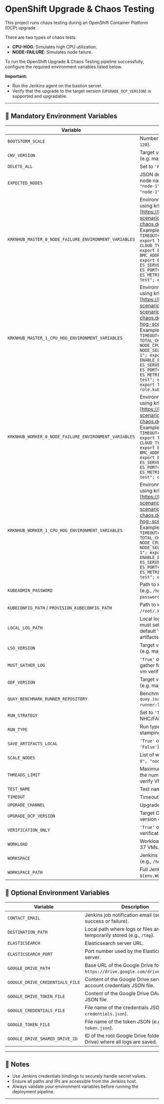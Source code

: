 # OpenShift Upgrade & Chaos Testing

This project runs chaos testing during an OpenShift Container Platform (OCP) upgrade.

There are two types of chaos tests:
- **CPU-HOG**: Simulates high CPU utilization.
- **NODE-FAILURE**: Simulates node failure.

To run the OpenShift Upgrade & Chaos Testing pipeline successfully, configure the required environment variables listed below.

**Important:**
- Run the Jenkins agent on the bastion server.
- Verify that the upgrade to the target version (`UPGRADE_OCP_VERSION`) is supported and upgradable.

---

## 🚨 Mandatory Environment Variables
| Variable                                        | Description                                                                                                                                                                                                                                                                                                                                                                                                                                                                                                                                                                                                                                                                                                                 |
|-------------------------------------------------|-----------------------------------------------------------------------------------------------------------------------------------------------------------------------------------------------------------------------------------------------------------------------------------------------------------------------------------------------------------------------------------------------------------------------------------------------------------------------------------------------------------------------------------------------------------------------------------------------------------------------------------------------------------------------------------------------------------------------------|
| `BOOTSTORM_SCALE`                               | Number of VMs to scale during bootstorm (e.g., `120`).                                                                                                                                                                                                                                                                                                                                                                                                                                                                                                                                                                                                                                                                      |
| `CNV_VERSION`                                   | Target version for the CNV Operator upgrade.  (e.g. major version 4.18)                                                                                                                                                                                                                                                                                                                                                                                                                                                                                                                                                                                                                                                     |
| `DELETE_ALL`                                    | Set to `'False'` to retain running VMs.                                                                                                                                                                                                                                                                                                                                                                                                                                                                                                                                                                                                                                                                                     |
| `EXPECTED_NODES`                                | JSON defining expected master and worker node names, e.g., `{ "master": ["node-0", "node-1", "node-2"], "worker": ["node-0", "node-1", "node-2"] }`.                                                                                                                                                                                                                                                                                                                                                                                                                                                                                                                                                                        |
| `KRKNHUB_MASTER_0_NODE_FAILURE_ENVIRONMENT_VARIABLES` | Environment variables for master node failure using krkn-hub:<br>[https://krkn-chaos.dev/docs/scenarios/node-scenarios/](https://krkn-chaos.dev/docs/scenarios/node-scenarios/)<br>Example: `export UUID="1234"; export TIMEOUT="3600"; export DURATION="600"; export TOTAL_CHAOS_DURATION="600"; export CLOUD_TYPE="bm"; export BMC_USER="user"; export BMC_PASSWORD="password"; export BMC_ADDR="ip"; export NODE_NAME="node-0"; export ENABLE_ES="True"; export ES_SERVER="elastic_server_name"; export ES_PORT="9200"; export ES_METRICS_INDEX="krkn-hub-master-failure-test"; export ES_COLLECT_METRICS="True"`                                                                                                        |
| `KRKNHUB_MASTER_1_CPU_HOG_ENVIRONMENT_VARIABLES` | Environment variables for master CPU hog using krkn-hub:<br>[https://krkn-chaos.dev/docs/scenarios/hog-scenarios/cpu-hog-scenario/cpu-hog-scenario-krkn-hub/](https://krkn-chaos.dev/docs/scenarios/hog-scenarios/cpu-hog-scenario/cpu-hog-scenario-krkn-hub/)<br>Example: `export UUID="1234"; export TIMEOUT="3600"; export TOTAL_CHAOS_DURATION="600"; export NODE_CPU_PERCENTAGE="90"; export NODE_SELECTOR="kubernetes.io/hostname=node-1"; export NUMBER_OF_NODES="1"; export ENABLE_ES="True"; export ES_SERVER="elastic_server_name"; export ES_PORT="9200"; export ES_METRICS_INDEX="krkn-hub-master-cpu-hog-test"; export ES_COLLECT_METRICS="True"; export TAINTS=["node-role.kubernetes.io/master:NoSchedule"]` |
| `KRKNHUB_WORKER_0_NODE_FAILURE_ENVIRONMENT_VARIABLES` | Environment variables for worker node failure using krkn-hub:<br>[https://krkn-chaos.dev/docs/scenarios/node-scenarios/](https://krkn-chaos.dev/docs/scenarios/node-scenarios/)<br>Example: `export UUID="1234"; export TIMEOUT="3600"; export DURATION="600"; export TOTAL_CHAOS_DURATION="600"; export CLOUD_TYPE="bm"; export BMC_USER="user"; export BMC_PASSWORD="password"; export BMC_ADDR="ip"; export NODE_NAME="node-0"; export ENABLE_ES="True"; export ES_SERVER="elastic_server_name"; export ES_PORT="9200"; export ES_METRICS_INDEX="krkn-hub-worker-failure-test"; export ES_COLLECT_METRICS="True"`                                                                                                        |
| `KRKNHUB_WORKER_1_CPU_HOG_ENVIRONMENT_VARIABLES` | Environment variables for worker CPU hog using krkn-hub:<br>[https://krkn-chaos.dev/docs/scenarios/hog-scenarios/cpu-hog-scenario/cpu-hog-scenario-krkn-hub/](https://krkn-chaos.dev/docs/scenarios/hog-scenarios/cpu-hog-scenario/cpu-hog-scenario-krkn-hub/)<br>Example: `export UUID="1234"; export TIMEOUT="3600"; export TOTAL_CHAOS_DURATION="600"; export NODE_CPU_PERCENTAGE="90"; export NODE_SELECTOR="kubernetes.io/hostname=node-1"; export NUMBER_OF_NODES="1"; export ENABLE_ES="True"; export ES_SERVER="elastic_server_name"; export ES_PORT="9200"; export ES_METRICS_INDEX="krkn-hub-worker-cpu-hog-test"; export ES_COLLECT_METRICS="True"`                                                              |
| `KUBEADMIN_PASSWORD`                            | Path to `kubeadmin-password` on the bastion host (e.g., `/home/jenkins/.kube/kubeadmin-password`).                                                                                                                                                                                                                                                                                                                                                                                                                                                                                                                                                                                                                          |
| `KUBECONFIG_PATH` / `PROVISION_KUBECONFIG_PATH` | Path to `kubeconfig` on the bastion host (e.g., `/root/.kube/config`).                                                                                                                                                                                                                                                                                                                                                                                                                                                                                                                                                                                                                                                      |
| `LOCAL_LOG_PATH`                                | Local log path on bastion server for debugging, must set `SAVE_ARTIFACTS_LOCAL = 'True'`  (e.g. default '/tmp/benchmark-runner-run-artifacts')                                                                                                                                                                                                                                                                                                                                                                                                                                                                                                                                                                              |
| `LSO_VERSION`                                   | Target version for the LSO Operator upgrade.  (e.g. major version 4.18)                                                                                                                                                                                                                                                                                                                                                                                                                                                                                                                                                                                                                                                     |
| `MUST_GATHER_LOG`                               | `'True'` or `'False'`; when `'True'`, collects must gather for for OCP and CNV/ODF operators in vm verification failure (default is `'False'`).                                                                                                                                                                                                                                                                                                                                                                                                                                                                                                                                                                             |
| `ODF_VERSION`                                   | Target version for the ODF Operator upgrade.  (e.g. major version 4.18)                                                                                                                                                                                                                                                                                                                                                                                                                                                                                                                                                                                                                                                     |
| `QUAY_BENCHMARK_RUNNER_REPOSITORY`              | Benchmark-runner image from Quay.io (e.g., `quay.io/benchmark-runner/benchmark-runner:latest`).                                                                                                                                                                                                                                                                                                                                                                                                                                                                                                                                                                                                                             |
| `RUN_STRATEGY`                                  | Set to `'True'` to apply `Always` runStrategy for NHC/FAR operators.                                                                                                                                                                                                                                                                                                                                                                                                                                                                                                                                                                                                                                                        |
| `RUN_TYPE`                                      | Run type identifier, typically `'chaos_ci'` for log stamping.                                                                                                                                                                                                                                                                                                                                                                                                                                                                                                                                                                                                                                                               |
| `SAVE_ARTIFACTS_LOCAL`                          | `'True'` or `'False'` to save logs locally (default is `'False'`).                                                                                                                                                                                                                                                                                                                                                                                                                                                                                                                                                                                                                                                          |
| `SCALE_NODES`                                   | List of workload nodes to scale on (e.g., `["node-0", "node-1", "node-2"]`).                                                                                                                                                                                                                                                                                                                                                                                                                                                                                                                                                                                                                                                |
| `THREADS_LIMIT`                                 | Maximum number of parallel threads; based on the number of physical CPUs on bastion, to verify VM status in parallel (e.g., `20`).                                                                                                                                                                                                                                                                                                                                                                                                                                                                                                                                                                                          |
| `TEST_NAME`                                     | Test name                                                                                                                                                                                                                                                                                                                                                                                                                                                                                                                                                                                                                                                                                                                   |
| `TIMEOUT`                                       | Timeout for operations in seconds (e.g., `7200`).                                                                                                                                                                                                                                                                                                                                                                                                                                                                                                                                                                                                                                                                           |
| `UPGRADE_CHANNEL`                               | Upgrade channel: `stable` (default) or `candidate`.                                                                                                                                                                                                                                                                                                                                                                                                                                                                                                                                                                                                                                                                         |
| `UPGRADE_OCP_VERSION`                           | Target OpenShift version for upgrade. (e.g. full version 4.18.13)                                                                                                                                                                                                                                                                                                                                                                                                                                                                                                                                                                                                                                                           |
| `VERIFICATION_ONLY`                             | `'True'` or `'False'`; when `'True'`, only verification is performed (default is `'True'`).                                                                                                                                                                                                                                                                                                                                                                                                                                                                                                                                                                                                                                 |
| `WORKLOAD`                                      | Workload type; use `bootstorm_vm` to run Fedora 37 VMs.                                                                                                                                                                                                                                                                                                                                                                                                                                                                                                                                                                                                                                                                     |
| `WORKSPACE`                                     | Jenkins workspace path on the bastion host (e.g., `/home/jenkins`).                                                                                                                                                                                                                                                                                                                                                                                                                                                                                                                                                                                                                                                         |
| `WORKSPACE_PATH`                                | Full Jenkins job workspace path (e.g., `${env.WORKSPACE}/workspace/${env.JOB_NAME}/`).                                                                                                                                                                                                                                                                                                                                                                                                                                                                                                                                                                                                                                      |

## 🔧 Optional Environment Variables
| Variable                  | Description                                                                            |
|---------------------------| -------------------------------------------------------------------------------------- |
| `CONTACT_EMAIL`           | Jenkins job notification email (sent on job success or failure).                       |
| `DESTINATION_PATH`        | Local path where logs or files are temporarily stored (e.g., `/tmp`).                  |
| `ELASTICSEARCH`           | Elasticsearch server URL.                                                              |
| `ELASTICSEARCH_PORT`      | Port number used by the Elasticsearch server.                                          |
| `GOOGLE_DRIVE_PATH`       | Base URL of the Google Drive folder (e.g., `https://drive.google.com/drive/folders/`). |
| `GOOGLE_DRIVE_CREDENTIALS_FILE` | Content of the Google Drive service account credentials JSON file.                     |
| `GOOGLE_DRIVE_TOKEN_FILE` | Content of the Google Drive OAuth token JSON file.                                     |
| `GOOGLE_CREDENTIALS_FILE` | File name of the credentials JSON (e.g., `credentials.json`).                          |
| `GOOGLE_TOKEN_FILE`       | File name of the token JSON (e.g., `token.json`).                                      |
| `GOOGLE_DRIVE_SHARED_DRIVE_ID` | ID of the root Google Drive folder (Shared Drive) where all logs are saved.            |

---

## 📌 Notes

- Use Jenkins credentials bindings to securely handle secret values.
- Ensure all paths and IPs are accessible from the Jenkins host.
- Always validate your environment variables before running the deployment pipeline.


---


